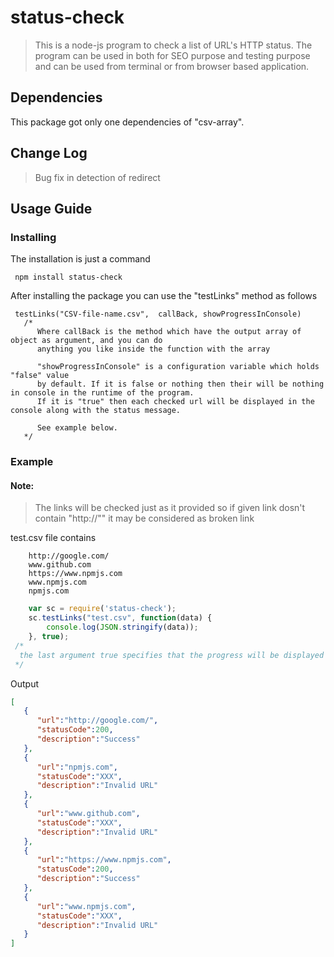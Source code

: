 # status-check
 >This is a node-js program to check a list of URL's HTTP status. The program
can be used in both for SEO purpose and testing purpose and can be used from terminal
or from browser based application.

## Dependencies
This package got only one dependencies of "csv-array".

## Change Log
> Bug fix in detection of redirect

## Usage Guide
### Installing

The installation is just a command

```
 npm install status-check
```

After installing the package you can use the "testLinks" method as follows
```
 testLinks("CSV-file-name.csv",  callBack, showProgressInConsole)
   /*
      Where callBack is the method which have the output array of object as argument, and you can do 
      anything you like inside the function with the array

      "showProgressInConsole" is a configuration variable which holds "false" value 
      by default. If it is false or nothing then their will be nothing in console in the runtime of the program.
      If it is "true" then each checked url will be displayed in the console along with the status message.

      See example below.
   */
```
### Example
#### Note:
>The links will be checked just as it provided so if given link dosn't contain "http://"" it may be considered as broken link

test.csv file contains

```
	http://google.com/
	www.github.com
	https://www.npmjs.com
	www.npmjs.com
	npmjs.com 
```
```javascript
	var sc = require('status-check');
	sc.testLinks("test.csv", function(data) {
		console.log(JSON.stringify(data));
	}, true);
 /*
  the last argument true specifies that the progress will be displayed in console
 */
``` 

Output
```json
[  
   {  
      "url":"http://google.com/",
      "statusCode":200,
      "description":"Success"
   },
   {  
      "url":"npmjs.com",
      "statusCode":"XXX",
      "description":"Invalid URL"
   },
   {  
      "url":"www.github.com",
      "statusCode":"XXX",
      "description":"Invalid URL"
   },
   {  
      "url":"https://www.npmjs.com",
      "statusCode":200,
      "description":"Success"
   },
   {  
      "url":"www.npmjs.com",
      "statusCode":"XXX",
      "description":"Invalid URL"
   }
]
```




